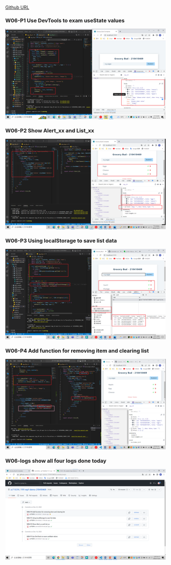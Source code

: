 [Github URL](https://github.com/as718296/1111-wp1-demo-210410469)

### W06-P1 Use DevTools to exam useState values

![](W06-P1.png)

### W06-P2 Show Alert_xx and List_xx

![](W06-P2.png)

### W06-P3 Using localStorage to save list data

![](W06-P3.png)

### W06-P4 Add function for removing item and clearing list

![](W06-P4.png)

### W06-logs show all four logs done today

![](W06-logs.png)
